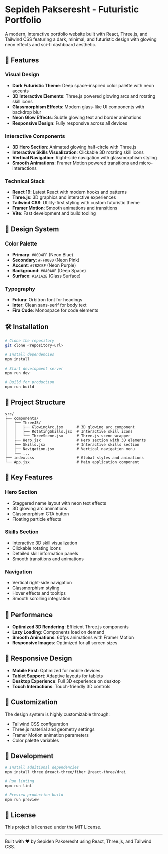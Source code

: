 # Sepideh Pakseresht - Futuristic Portfolio

A modern, interactive portfolio website built with React, Three.js, and Tailwind CSS featuring a dark, minimal, and futuristic design with glowing neon effects and sci-fi dashboard aesthetic.

## 🚀 Features

### Visual Design
- **Dark Futuristic Theme**: Deep space-inspired color palette with neon accents
- **3D Interactive Elements**: Three.js powered glowing arcs and rotating skill icons
- **Glassmorphism Effects**: Modern glass-like UI components with backdrop blur
- **Neon Glow Effects**: Subtle glowing text and border animations
- **Responsive Design**: Fully responsive across all devices

### Interactive Components
- **3D Hero Section**: Animated glowing half-circle with Three.js
- **Interactive Skills Visualization**: Clickable 3D rotating skill icons
- **Vertical Navigation**: Right-side navigation with glassmorphism styling
- **Smooth Animations**: Framer Motion powered transitions and micro-interactions

### Technical Stack
- **React 19**: Latest React with modern hooks and patterns
- **Three.js**: 3D graphics and interactive experiences
- **Tailwind CSS**: Utility-first styling with custom futuristic theme
- **Framer Motion**: Smooth animations and transitions
- **Vite**: Fast development and build tooling

## 🎨 Design System

### Color Palette
- **Primary**: `#00D4FF` (Neon Blue)
- **Secondary**: `#FF0080` (Neon Pink)
- **Accent**: `#7B2CBF` (Neon Purple)
- **Background**: `#0A0A0F` (Deep Space)
- **Surface**: `#1A1A2E` (Glass Surface)

### Typography
- **Futura**: Orbitron font for headings
- **Inter**: Clean sans-serif for body text
- **Fira Code**: Monospace for code elements

## 🛠️ Installation

```bash
# Clone the repository
git clone <repository-url>

# Install dependencies
npm install

# Start development server
npm run dev

# Build for production
npm run build
```

## 📁 Project Structure

```
src/
├── components/
│   ├── ThreeJS/
│   │   ├── GlowingArc.jsx      # 3D glowing arc component
│   │   ├── RotatingSkills.jsx  # Interactive skill icons
│   │   └── ThreeScene.jsx      # Three.js scene wrapper
│   ├── Hero.jsx                # Hero section with 3D elements
│   ├── Skills.jsx              # Interactive skills section
│   ├── Navigation.jsx          # Vertical navigation menu
│   └── ...
├── index.css                   # Global styles and animations
└── App.jsx                     # Main application component
```

## 🎯 Key Features

### Hero Section
- Staggered name layout with neon text effects
- 3D glowing arc animations
- Glassmorphism CTA button
- Floating particle effects

### Skills Section
- Interactive 3D skill visualization
- Clickable rotating icons
- Detailed skill information panels
- Smooth transitions and animations

### Navigation
- Vertical right-side navigation
- Glassmorphism styling
- Hover effects and tooltips
- Smooth scrolling integration

## 🚀 Performance

- **Optimized 3D Rendering**: Efficient Three.js components
- **Lazy Loading**: Components load on demand
- **Smooth Animations**: 60fps animations with Framer Motion
- **Responsive Images**: Optimized for all screen sizes

## 📱 Responsive Design

- **Mobile First**: Optimized for mobile devices
- **Tablet Support**: Adaptive layouts for tablets
- **Desktop Experience**: Full 3D experience on desktop
- **Touch Interactions**: Touch-friendly 3D controls

## 🎨 Customization

The design system is highly customizable through:
- Tailwind CSS configuration
- Three.js material and geometry settings
- Framer Motion animation parameters
- Color palette variables

## 🔧 Development

```bash
# Install additional dependencies
npm install three @react-three/fiber @react-three/drei

# Run linting
npm run lint

# Preview production build
npm run preview
```

## 📄 License

This project is licensed under the MIT License.

---

Built with ❤️ by Sepideh Pakseresht using React, Three.js, and Tailwind CSS.
